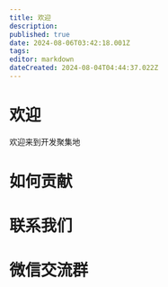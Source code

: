 ```yaml
---
title: 欢迎
description: 
published: true
date: 2024-08-06T03:42:18.001Z
tags: 
editor: markdown
dateCreated: 2024-08-04T04:44:37.022Z
---
```


# 欢迎
欢迎来到开发聚集地

# 如何贡献

# 联系我们

# 微信交流群
